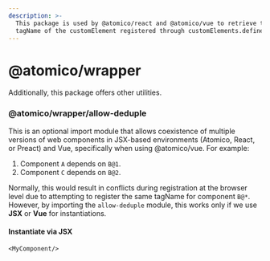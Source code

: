 ```yaml
---
description: >-
  This package is used by @atomico/react and @atomico/vue to retrieve the
  tagName of the customElement registered through customElements.define
---
```


# @atomico/wrapper

Additionally, this package offers other utilities.

### @atomico/wrapper/allow-deduple&#x20;

This is an optional import module that allows coexistence of multiple versions of web components in JSX-based environments (Atomico, React, or Preact) and Vue, specifically when using @atomico/vue. For example:&#x20;

1. Component `A` depends on `B@1`.&#x20;
2. Component `C` depends on `B@2`.&#x20;

Normally, this would result in conflicts during registration at the browser level due to attempting to register the same tagName for component `B@*`. However, by importing the `allow-deduple` module, this works only if we use **JSX** or **Vue** for instantiations.

#### Instantiate via JSX

```tsx
<MyComponent/>
```

